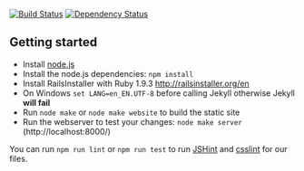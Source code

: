 [![Build Status](https://travis-ci.org/mpc-hc/mpc-hc.org.png)](https://travis-ci.org/mpc-hc/mpc-hc.org)
[![Dependency Status](https://david-dm.org/mpc-hc/mpc-hc.org.png)](https://david-dm.org/mpc-hc/mpc-hc.org)

Getting started
---------------

* Install [node.js](http://nodejs.org/download/)
* Install the node.js dependencies: `npm install`
* Install RailsInstaller with Ruby 1.9.3 <http://railsinstaller.org/en>
* On Windows `set LANG=en_EN.UTF-8` before calling Jekyll otherwise Jekyll **will fail**
* Run `node make` or `node make website` to build the static site
* Run the webserver to test your changes: `node make server`
  (http://localhost:8000/)

You can run `npm run lint` or `npm run test` to run [JSHint](https://github.com/jshint/jshint)
and [csslint](https://github.com/stubbornella/csslint) for our files.
